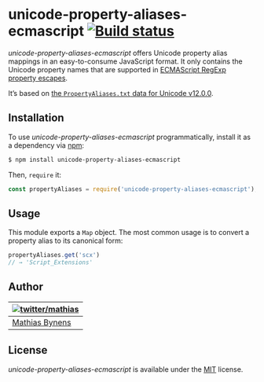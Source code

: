 # unicode-property-aliases-ecmascript [![Build status](https://travis-ci.org/mathiasbynens/unicode-property-aliases-ecmascript.svg?branch=master)](https://travis-ci.org/mathiasbynens/unicode-property-aliases-ecmascript)

_unicode-property-aliases-ecmascript_ offers Unicode property alias mappings in an easy-to-consume JavaScript format. It only contains the Unicode property names that are supported in [ECMAScript RegExp property escapes](https://github.com/tc39/proposal-regexp-unicode-property-escapes).

It’s based on [the `PropertyAliases.txt` data for Unicode v12.0.0](http://unicode.org/Public/12.0.0/ucd/PropertyAliases.txt).

## Installation

To use _unicode-property-aliases-ecmascript_ programmatically, install it as a dependency via [npm](https://www.npmjs.com/):

```bash
$ npm install unicode-property-aliases-ecmascript
```

Then, `require` it:

```js
const propertyAliases = require('unicode-property-aliases-ecmascript');
```

## Usage

This module exports a `Map` object. The most common usage is to convert a property alias to its canonical form:

```js
propertyAliases.get('scx')
// → 'Script_Extensions'
```

## Author

| [![twitter/mathias](https://gravatar.com/avatar/24e08a9ea84deb17ae121074d0f17125?s=70)](https://twitter.com/mathias "Follow @mathias on Twitter") |
|---|
| [Mathias Bynens](https://mathiasbynens.be/) |

## License

_unicode-property-aliases-ecmascript_ is available under the [MIT](https://mths.be/mit) license.
